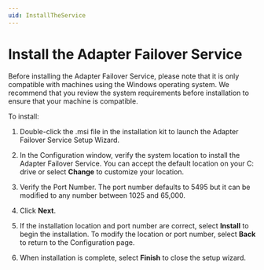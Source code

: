 ```yaml
---
uid: InstallTheService
---
```


# Install the Adapter Failover Service

Before installing the Adapter Failover Service, please note that it is only compatible with machines using the Windows operating system. We recommend that you review the system requirements before installation to ensure that your machine is compatible.

To install:

1. Double-click the .msi file in the installation kit to launch the Adapter Failover Service Setup Wizard. 

2. In the Configuration window, verify the system location to install the Adapter Failover Service. You can accept the default location on your C: drive or select **Change** to customize your location. 
 
3. Verify the Port Number. The port number defaults to 5495 but it can be modified to any number between 1025 and 65,000.

4. Click **Next**. 

5. If the installation location and port number are correct, select **Install** to begin the installation. To modify the location or port number, select **Back** to return to the Configuration page. 

6. When installation is complete, select **Finish** to close the setup wizard. 
